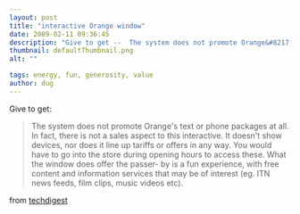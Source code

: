 ```yaml
---
layout: post
title: "interactive Orange window"
date: 2009-02-11 09:36:45
description: "Give to get --  The system does not promote Orange&#8217;s text or phone packages at all. In fact, there is not a sales aspect to this interactive. It doesn&#8217;t show devices, nor does it line up tariffs or offers in any&#8230;"
thumbnail: defaultThumbnail.png
alt: ""

tags: energy, fun, generosity, value
author: dug
---
```


<p>Give to get:</p>

<blockquote><p>The system does not promote Orange's text or phone packages at all. In fact, there is not a sales aspect to this interactive. It doesn't show devices, nor does it line up tariffs or offers in any way. You would have to go into the store during opening hours to access these. What the window does offer the passer- by is a fun experience, with free content and information services that may be of interest (eg. <span class="caps">ITN </span>news feeds, film clips, music videos etc).</p></blockquote>

<p>from <a href="http://www.techdigest.tv/2008/01/correction_the.html">techdigest</a></p>
